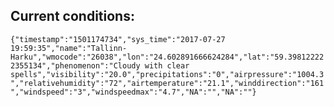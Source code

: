 ## Current conditions: 
 ``` {"timestamp":"1501174734","sys_time":"2017-07-27 19:59:35","name":"Tallinn-Harku","wmocode":"26038","lon":"24.602891666624284","lat":"59.398122222355134","phenomenon":"Cloudy with clear spells","visibility":"20.0","precipitations":"0","airpressure":"1004.3","relativehumidity":"72","airtemperature":"21.1","winddirection":"161","windspeed":"3","windspeedmax":"4.7","NA":"","NA":""} ```
